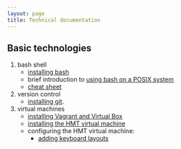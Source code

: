 ```yaml
---
layout: page
title: Technical documentation
---
```


## Basic technologies ##

1. bash shell
    - [installing bash](install-bash)
    - brief introduction to [using bash on a POSIX system](posix)
    - [cheat sheet](http://blog.harrylau.com/2008_06_01_archive.html)
2. version control
    -  [installing git](install-git).
3. virtual machines
    - [installing Vagrant and Virtual Box](install-vagrant-vb)
    - [installing the HMT virtual machine](install-hmt-vm)
    - configuring the HMT virtual machine:
        - [adding keyboard layouts](http://homermultitext.github.io/vm2015/keyboard/)



